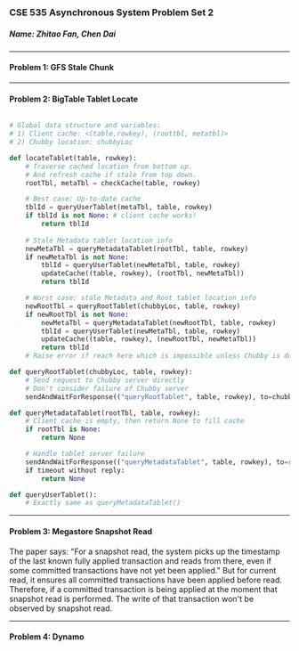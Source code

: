 
### CSE 535 Asynchronous System Problem Set 2
##### Name: Zhitao Fan, Chen Dai

------------------------------
#### Problem 1: GFS Stale Chunk

--------------------------------------
#### Problem 2: BigTable Tablet Locate

```py

# Global data structure and variables:
# 1) Client cache: <(table,rowkey), (roottbl, metatbl)>
# 2) Chubby location: chubbyLoc

def locateTablet(table, rowkey):
    # Traverse cached location from bottom up.
    # And refresh cache if stale from top down.
    rootTbl, metaTbl = checkCache(table, rowkey)

    # Best case: Up-to-date cache
    tblId = queryUserTablet(metaTbl, table, rowkey)
    if tblId is not None: # client cache works!
        return tblId
    
    # Stale Metadata tablet location info
    newMetaTbl = queryMetadataTablet(rootTbl, table, rowkey)
    if newMetaTbl is not None:
        tblId = queryUserTablet(newMetaTbl, table, rowkey)
        updateCache((table, rowkey), (rootTbl, newMetaTbl))
        return tblId

    # Worst case: stale Metadata and Root tablet location info
    newRootTbl = queryRootTablet(chubbyLoc, table, rowkey)
    if newRootTbl is not None:
        newMetaTbl = queryMetadataTablet(newRootTbl, table, rowkey)
        tblId = queryUserTablet(newMetaTbl, table, rowkey)
        updateCache((table, rowkey), (newRootTbl, newMetaTbl))
        return tblId
    # Raise error if reach here which is impossible unless Chubby is down

def queryRootTablet(chubbyLoc, table, rowkey):
    # Send request to Chubby server directly
    # Don't consider failure of Chubby server
    sendAndWaitForResponse(("queryRootTablet", table, rowkey), to=chubbyLoc)

def queryMetadataTablet(rootTbl, table, rowkey):
    # Client cache is empty, then return None to fill cache
    if rootTbl is None:
        return None

    # Handle tablet server failure
    sendAndWaitForResponse(("queryMetadataTablet", table, rowkey), to=rootTbl)
    if timeout without reply:
        return None    

def queryUserTablet():
    # Exactly same as queryMetadataTablet()
```

---------------------------------------
#### Problem 3: Megastore Snapshot Read

The paper says: "For a snapshot read, the system picks up the timestamp of the last known fully applied transaction and reads from there, even if some committed transactions have not yet been applied." But for current read, it ensures all committed transactions have been applied before read. Therefore, if a committed transaction is being applied at the moment that snapshot read is performed. The write of that transaction won't be observed by snapshot read.


----------------------
#### Problem 4: Dynamo